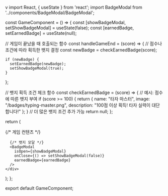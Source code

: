 v
import React, { useState } from 'react';
import BadgeModal from '../components/BadgeModal/BadgeModal';

const GameComponent = () => {
  const [showBadgeModal, setShowBadgeModal] = useState(false);
  const [earnedBadge, setEarnedBadge] = useState(null);

  // 게임이 끝났을 때 호출되는 함수
  const handleGameEnd = (score) => {
    // 점수나 조건에 따라 획득한 뱃지 결정
    const newBadge = checkEarnedBadge(score);
    
    if (newBadge) {
      setEarnedBadge(newBadge);
      setShowBadgeModal(true);
    }
  };

  // 뱃지 획득 조건 체크 함수
  const checkEarnedBadge = (score) => {
    // 예시: 점수에 따른 뱃지 부여
    if (score >= 100) {
      return {
        name: "타자 마스터",
        image: "/badges/typing-master.png",
        description: "100점 이상 획득! 타자 실력이 대단합니다!"
      };
    }
    // 더 많은 뱃지 조건 추가 가능
    return null;
  };

  return (
    <div>
      {/* 게임 컨텐츠 */}
      
      {/* 뱃지 모달 */}
      <BadgeModal
        isOpen={showBadgeModal}
        onClose={() => setShowBadgeModal(false)}
        earnedBadge={earnedBadge}
      />
    </div>
  );
};

export default GameComponent;